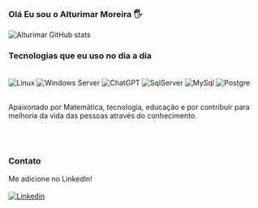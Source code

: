 ### Olá Eu sou o Alturimar Moreira 🖐️

![Alturimar GitHub stats](https://github-readme-stats.vercel.app/api?username=Alturimar&show_icons=true&bg_color=00000000)


### Tecnologias que eu uso no dia a dia
<div style="display: inline_block"><br/>
    <img align="center" alt="Linux" src="https://img.shields.io/badge/Linux-FCC624?style=for-the-badge&logo=linux&logoColor=black" />
    <img align="center" alt="Windows Server" src="https://img.shields.io/badge/Windows-0078D6?style=for-the-badge&logo=windows&logoColor=white" />
    <img align="center" alt="ChatGPT" src="https://img.shields.io/badge/chatGPT-74aa9c?style=for-the-badge&logo=openai&logoColor=white" />
    <img align="center" alt="SqlServer" src="https://img.shields.io/badge/Microsoft_SQL_Server-CC2927?style=for-the-badge&logo=microsoft-sql-server&logoColor=white" />
    <img align="center" alt="MySql" src="https://img.shields.io/badge/MySQL-005C84?style=for-the-badge&logo=mysql&logoColor=white" />
    <img align="center" alt="Postgre" src="https://img.shields.io/badge/PostgreSQL-316192?style=for-the-badge&logo=postgresql&logoColor=white" />
</div> <br/>

Apaixonado por Matemática, tecnologia, educação e por contribuir para melhoria da vida das pessoas através do conhecimento.  

<br><br>

### Contato
Me adicione no LinkedIn! 
<br><br>
[![Linkedin](https://img.shields.io/badge/linkedin-%230077B5.svg?style=for-the-badge&logo=linkedin&logoColor=white)](https://www.linkedin.com/in/alturimar-moreira-8b858024)
